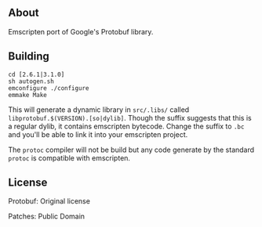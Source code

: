About
-----

Emscripten port of Google's Protobuf library.

Building
--------

    cd [2.6.1|3.1.0]
    sh autogen.sh
    emconfigure ./configure
    emmake Make

This will generate a dynamic library in `src/.libs/` called `libprotobuf.$(VERSION).[so|dylib]`.
Though the suffix suggests that this is a regular dylib, it contains emscripten bytecode.
Change the suffix to `.bc` and you'll be able to link it into your emscripten project.

The `protoc` compiler will not be build but any code generate by the standard `protoc` is compatible
with emscripten.

License
-------

Protobuf: Original license

Patches: Public Domain

